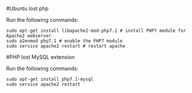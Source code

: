 #Ubuntu lost php

Run the following commands:

```
sudo apt-get install libapache2-mod-php7.1 # install PHP7 module for Apache2 webserver
sudo a2enmod php7.1 # enable the PHP7 module
sudo service apache2 restart # restart apache
```

#PHP lost MySQL extension

Run the following commands:

```
sudo apt-get install php7.1-mysql
sudo service apache2 restart
```
